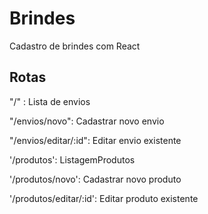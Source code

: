 # Brindes

Cadastro de brindes com React


## Rotas

"/" : Lista de envios

"/envios/novo": Cadastrar novo envio

"/envios/editar/:id": Editar envio existente

'/produtos': ListagemProdutos

'/produtos/novo': Cadastrar novo produto

'/produtos/editar/:id': Editar produto existente
